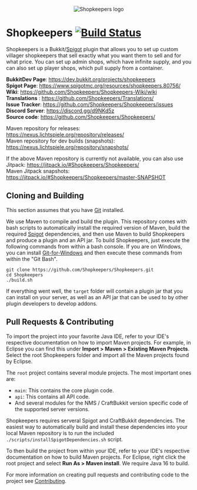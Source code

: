 <p align="center">
  <img src="https://github.com/Shopkeepers/Shopkeepers-Wiki/wiki/images/logos/shopkeepers_logo_small_with_text.png?raw=true" alt="Shopkeepers logo"/>
</p>

Shopkeepers [![Build Status](https://github.com/Shopkeepers/Shopkeepers/actions/workflows/build.yml/badge.svg?branch=master)](https://github.com/Shopkeepers/Shopkeepers/actions/workflows/build.yml)
===========

Shopkeepers is a Bukkit/[Spigot](https://www.spigotmc.org/wiki/spigot/) plugin that allows you to set up custom villager shopkeepers that sell exactly what you want them to sell and for what price. 
You can set up admin shops, which have infinite supply, and you can also set up player shops, which pull supply from a container.

**BukkitDev Page**: https://dev.bukkit.org/projects/shopkeepers  
**Spigot Page**: https://www.spigotmc.org/resources/shopkeepers.80756/  
**Wiki**: https://github.com/Shopkeepers/Shopkeepers-Wiki/wiki  
**Translations** : https://github.com/Shopkeepers/Translations/  
**Issue Tracker**: https://github.com/Shopkeepers/Shopkeepers/issues  
**Discord Server**: https://discord.gg/d9NKd5z  
**Source code**: https://github.com/Shopkeepers/Shopkeepers/  

Maven repository for releases: https://nexus.lichtspiele.org/repository/releases/  
Maven repository for dev builds (snapshots): https://nexus.lichtspiele.org/repository/snapshots/  

If the above Maven repository is currently not available, you can also use Jitpack: https://jitpack.io/#Shopkeepers/Shopkeepers/  
Maven Jitpack snapshots: https://jitpack.io/#Shopkeepers/Shopkeepers/master-SNAPSHOT  

Cloning and Building
----------------

This section assumes that you have [Git](https://git-scm.com/) installed.

We use Maven to compile and build the plugin. This repository comes with bash scripts to automatically install the required version of Maven, build the required [Spigot](https://www.spigotmc.org/wiki/spigot/) dependencies, and then use Maven to build Shopkeepers and produce a plugin and an API jar. To build Shopkeepers, just execute the following commands from within a bash console. If you are on Windows, you can install [Git-for-Windows](https://gitforwindows.org/) and then execute these commands from within the "Git Bash".

```
git clone https://github.com/Shopkeepers/Shopkeepers.git
cd Shopkeepers
./build.sh
```

If everything went well, the `target` folder will contain a plugin jar that you can install on your server, as well as an API jar that can be used to by other plugin developers to develop addons.

Pull Requests & Contributing
----------

To import the project into your favorite Java IDE, refer to your IDE's respective documentation on how to import Maven projects. For example, in Eclipse you can find this under **Import > Maven > Existing Maven Projects**. Select the root Shopkeepers folder and import all the Maven projects found by Eclipse.

The `root` project contains several module projects. The most important ones are:
* `main`: This contains the core plugin code.
* `api`: This contains all API code.
* And several modules for the NMS / CraftBukkit version specific code of the supported server versions.

Shopkeepers requires serveral Spigot and CraftBukkit dependencies. The easiest way to automatically build and install these dependencies into your local Maven repository is to run the included `./scripts/installSpigotDependencies.sh` script.

To then build the project from within your IDE, refer to your IDE's respective documentation on how to build Maven projects. For Eclipse, right click the root project and select **Run As > Maven install**. We require Java 16 to build.

For more information on creating pull requests and contributing code to the project see [Contributing](CONTRIBUTING.md).
